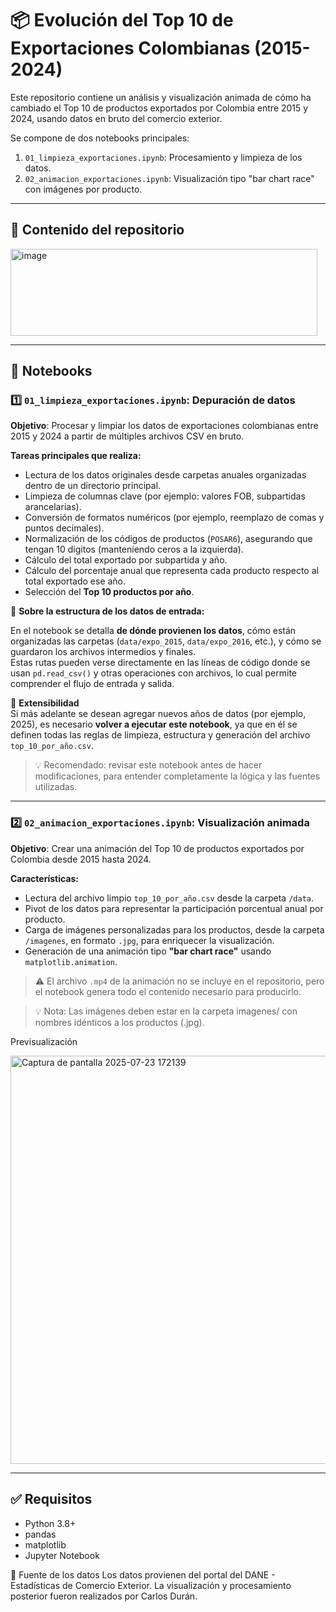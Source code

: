 # 📦 Evolución del Top 10 de Exportaciones Colombianas (2015-2024)

Este repositorio contiene un análisis y visualización animada de cómo ha cambiado el Top 10 de productos exportados por Colombia entre 2015 y 2024, usando datos en bruto del comercio exterior.

Se compone de dos notebooks principales:

1. `01_limpieza_exportaciones.ipynb`: Procesamiento y limpieza de los datos.
2. `02_animacion_exportaciones.ipynb`: Visualización tipo "bar chart race" con imágenes por producto.

---

## 📁 Contenido del repositorio


<img width="491" height="139" alt="image" src="https://github.com/user-attachments/assets/37b45a44-c619-4118-9193-df41802a16ed" />


---

## 📘 Notebooks

### 1️⃣ `01_limpieza_exportaciones.ipynb`: Depuración de datos

**Objetivo**: Procesar y limpiar los datos de exportaciones colombianas entre 2015 y 2024 a partir de múltiples archivos CSV en bruto.

**Tareas principales que realiza:**

- Lectura de los datos originales desde carpetas anuales organizadas dentro de un directorio principal.
- Limpieza de columnas clave (por ejemplo: valores FOB, subpartidas arancelarias).
- Conversión de formatos numéricos (por ejemplo, reemplazo de comas y puntos decimales).
- Normalización de los códigos de productos (`POSAR6`), asegurando que tengan 10 dígitos (manteniendo ceros a la izquierda).
- Cálculo del total exportado por subpartida y año.
- Cálculo del porcentaje anual que representa cada producto respecto al total exportado ese año.
- Selección del **Top 10 productos por año**.

📁 **Sobre la estructura de los datos de entrada:**

En el notebook se detalla **de dónde provienen los datos**, cómo están organizadas las carpetas (`data/expo_2015`, `data/expo_2016`, etc.), y cómo se guardaron los archivos intermedios y finales.  
Estas rutas pueden verse directamente en las líneas de código donde se usan `pd.read_csv()` y otras operaciones con archivos, lo cual permite comprender el flujo de entrada y salida.

🔁 **Extensibilidad**  
Si más adelante se desean agregar nuevos años de datos (por ejemplo, 2025), es necesario **volver a ejecutar este notebook**, ya que en él se definen todas las reglas de limpieza, estructura y generación del archivo `top_10_por_año.csv`.

> 💡 Recomendado: revisar este notebook antes de hacer modificaciones, para entender completamente la lógica y las fuentes utilizadas.

---

### 2️⃣ `02_animacion_exportaciones.ipynb`: Visualización animada

**Objetivo**: Crear una animación del Top 10 de productos exportados por Colombia desde 2015 hasta 2024.

**Características:**

- Lectura del archivo limpio `top_10_por_año.csv` desde la carpeta `/data`.
- Pivot de los datos para representar la participación porcentual anual por producto.
- Carga de imágenes personalizadas para los productos, desde la carpeta `/imagenes`, en formato `.jpg`, para enriquecer la visualización.
- Generación de una animación tipo **"bar chart race"** usando `matplotlib.animation`.

> ⚠️ El archivo `.mp4` de la animación no se incluye en el repositorio, pero el notebook genera todo el contenido necesario para producirlo.

> 💡 Nota: Las imágenes deben estar en la carpeta imagenes/ con nombres idénticos a los productos (.jpg).

Previsualización

<img width="1365" height="653" alt="Captura de pantalla 2025-07-23 172139" src="https://github.com/user-attachments/assets/f61cd599-b4c4-442a-ae62-7bb339ed8bdb" />

---

## ✅ Requisitos

- Python 3.8+
- pandas
- matplotlib
- Jupyter Notebook


📌 Fuente de los datos
Los datos provienen del portal del DANE - Estadísticas de Comercio Exterior. La visualización y procesamiento posterior fueron realizados por Carlos Durán.
